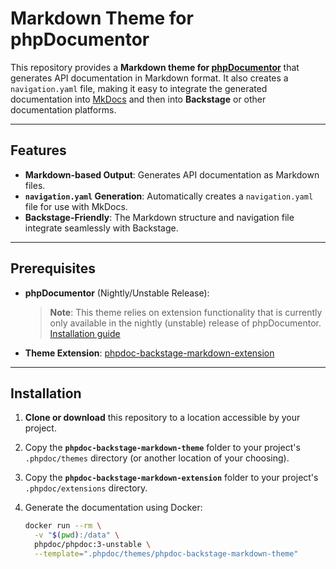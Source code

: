 # Markdown Theme for phpDocumentor

This repository provides a **Markdown theme for [phpDocumentor](https://www.phpdoc.org/)** that generates API documentation in Markdown format. It also creates a `navigation.yaml` file, making it easy to integrate the generated documentation into [MkDocs](https://www.mkdocs.org/) and then into **Backstage** or other documentation platforms.

---

## Features

- **Markdown-based Output**: Generates API documentation as Markdown files.
- **`navigation.yaml` Generation**: Automatically creates a `navigation.yaml` file for use with MkDocs.
- **Backstage-Friendly**: The Markdown structure and navigation file integrate seamlessly with Backstage.

---

## Prerequisites

- **phpDocumentor** (Nightly/Unstable Release):
  > **Note**: This theme relies on extension functionality that is currently only available in the nightly (unstable) release of phpDocumentor.
  > [Installation guide](https://docs.phpdoc.org/3.0/guide/getting-started/installing.html)
- **Theme Extension**: [phpdoc-backstage-markdown-extension](https://github.com/axelerant/phpdoc-backstage-markdown-extension)

---

## Installation

1. **Clone or download** this repository to a location accessible by your project.
2. Copy the **`phpdoc-backstage-markdown-theme`** folder to your project's `.phpdoc/themes` directory (or another location of your choosing).
3. Copy the **`phpdoc-backstage-markdown-extension`** folder to your project's `.phpdoc/extensions` directory.
4. Generate the documentation using Docker:

   ```bash
   docker run --rm \
     -v "$(pwd):/data" \
     phpdoc/phpdoc:3-unstable \
     --template=".phpdoc/themes/phpdoc-backstage-markdown-theme"
